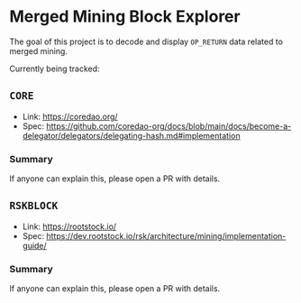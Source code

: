 # Merged Mining Block Explorer

The goal of this project is to decode and display `OP_RETURN` data related to merged mining.

Currently being tracked:
## `CORE`
- Link: https://coredao.org/
- Spec: https://github.com/coredao-org/docs/blob/main/docs/become-a-delegator/delegators/delegating-hash.md#implementation

### Summary
If anyone can explain this, please open a PR with details.

## `RSKBLOCK`
- Link: https://rootstock.io/
- Spec: https://dev.rootstock.io/rsk/architecture/mining/implementation-guide/

### Summary
If anyone can explain this, please open a PR with details.
